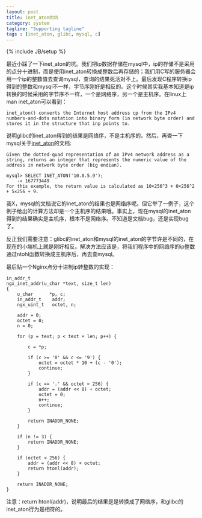 ```yaml
---
layout: post
title: inet_aton的坑
category: system
tagline: "Supporting tagline"
tags : [inet_aton, glibc, mysql, c]
---
```

{% include JB/setup %}


最近小踩了一下inet_aton的坑。我们把ip数据存储在mysql中，ip的存储不是采用的点分十进制，而是使用inet_aton转换成整数后再存储的；我们用C写的服务器会用一个ip的整数值去查询mysql，查询的结果死活对不上。最后发现C程序转换ip得到的整数和mysql不一样，字节序刚好是相反的。这个时候其实我基本知道是ip转换的时候采用的字节序不一样，一个是网络序，另一个是主机序。在linux上man inet_aton可以看到：

	inet_aton() converts the Internet host address cp from the IPv4 numbers-and-dots notation into binary form (in network byte order) and stores it in the structure that inp points to.
	
说明glibc的inet_aton得到的结果是网络序，不是主机序的。然后，再查一下mysql关于[inet_aton](https://dev.mysql.com/doc/refman/5.7/en/miscellaneous-functions.html#function_inet-aton)的文档:

	Given the dotted-quad representation of an IPv4 network address as a string, returns an integer that represents the numeric value of the address in network byte order (big endian).
	
	mysql> SELECT INET_ATON('10.0.5.9');
        -> 167773449
	For this example, the return value is calculated as 10×256^3 + 0×256^2 + 5×256 + 9.
	
我X，mysql的文档说它的inet_aton的结果也是网络序呢。但它举了一例子，这个例子给出的计算方法却是一个主机序的结果哦。事实上，现在mysql的inet_aton得到的结果确实是主机序，根本不是网络序。不知道是文档bug，还是实现bug了。

反正我们需要注意：glibc的inet_aton和mysql的inet_aton的字节许是不同的，在现在的小端机上就是刚好相反。解决方法应该是，将我们程序中的网络序的ip整数通过ntohl函数转换成主机序后，再去查mysql。

最后贴一个Nginx点分十进制ip转整数的实现：

	in_addr_t
	ngx_inet_addr(u_char *text, size_t len)
	{
    	u_char      *p, c;
    	in_addr_t    addr;
    	ngx_uint_t   octet, n;

    	addr = 0;
    	octet = 0;
    	n = 0;

    	for (p = text; p < text + len; p++) {

        	c = *p;

        	if (c >= '0' && c <= '9') {
            	octet = octet * 10 + (c - '0');
            	continue;
        	}

        	if (c == '.' && octet < 256) {
            	addr = (addr << 8) + octet;
            	octet = 0;
            	n++;
            	continue;
        	}

        	return INADDR_NONE;
    	}

    	if (n != 3) {
        	return INADDR_NONE;
    	}

    	if (octet < 256) {
        	addr = (addr << 8) + octet;
        	return htonl(addr);
    	}

    	return INADDR_NONE;
	}
	
	
注意：return htonl(addr)，说明最后的结果是是转换成了网络序，和glibc的inet_aton行为是相符的。
